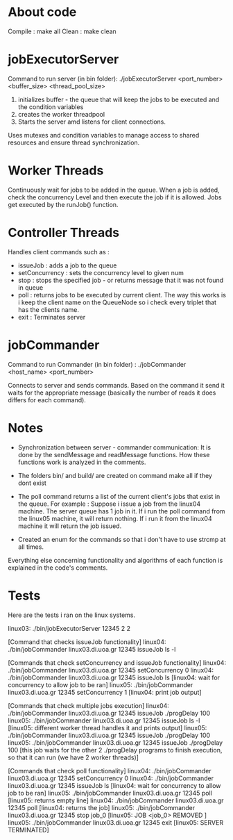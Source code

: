 # About code

Compile : make all
Clean : make clean 

# jobExecutorServer

Command to run server (in bin folder): ./jobExecutorServer <port_number> <buffer_size> <thread_pool_size>

1. initializes buffer - the queue that will keep the jobs to be executed and the condition
variables
2. creates the worker threadpool 
3. Starts the server amd listens for client connections.

Uses mutexes and condition variables to manage access to shared resources and ensure thread
synchronization.

# Worker Threads 

Continuously wait for jobs to be added in the queue. When a job is added, check the concurrency
Level and then execute the job if it is allowed.
Jobs get executed by the runJob() function.

# Controller Threads

Handles client commands such as :
- issueJob : adds a job to the queue
- setConcurrency : sets the concurrency level to given num
- stop : stops the specified job - or returns message that it was not found in queue
- poll : returns jobs to be executed by current client. The way this works is i keep the client name 
on the QueueNode so i check every triplet that has the clients name.
- exit : Terminates server

# jobCommander

Command to run Commander (in bin folder) : ./jobCommander <host_name> <port_number> <command>

Connects to server and sends commands. Based on the command it send it waits for the appropriate 
message (basically the number of reads it does differs for each command).

# Notes

- Synchronization between server - commander communication:
It is done by the sendMessage and readMessage functions. How these functions work 
is analyzed in the comments.

- The folders bin/ and build/ are created on command make all if they dont exist 

- The poll command returns a list of the current client's jobs that exist in the queue. For example :
Suppose i issue a job from the linux04 machine. The server queue has 1 job in it. If i run the poll
command from the linux05 machine, it will return nothing. If i run it from the linux04 machine it will
return the job issued.

- Created an enum for the commands so that i don't have to use strcmp at all times.

Everything else concerning functionality and algorithms of each function is explained in the code's comments.  

# Tests 

Here are the tests i ran on the linux systems.

linux03: ./bin/jobExecutorServer 12345 2 2

[Command that checks issueJob functionality]
linux04: ./bin/jobCommander linux03.di.uoa.gr 12345 issueJob ls -l      

[Commands that check setConcurrency and issueJob functionality]
linux04: ./bin/jobCommander linux03.di.uoa.gr 12345 setConcurrency 0
linux04: ./bin/jobCommander linux03.di.uoa.gr 12345 issueJob ls
    [linux04: wait for concurrency to allow job to be ran]
linux05: ./bin/jobCommander linux03.di.uoa.gr 12345 setConcurrency 1
    [linux04: print job output]

[Commands that check multiple jobs execution]
linux04: ./bin/jobCommander linux03.di.uoa.gr 12345 issueJob ./progDelay 100
linux05: ./bin/jobCommander linux03.di.uoa.gr 12345 issueJob ls -l
    [linux05: different worker thread handles it and prints output]
linux05: ./bin/jobCommander linux03.di.uoa.gr 12345 issueJob ./progDelay 100
linux05: ./bin/jobCommander linux03.di.uoa.gr 12345 issueJob ./progDelay 100
    [this job waits for the other 2 ./progDelay programs to finish execution, so that it can run (we have 2 worker threads)]

[Commands that check poll functionality]
linux04: ./bin/jobCommander linux03.di.uoa.gr 12345 setConcurrency 0
linux04: ./bin/jobCommander linux03.di.uoa.gr 12345 issueJob ls
    [linux04: wait for concurrency to allow job to be ran]
linux05: ./bin/jobCommander linux03.di.uoa.gr 12345 poll
    [linux05: returns empty line]
linux04: ./bin/jobCommander linux03.di.uoa.gr 12345 poll
    [linux04: returns the job]
linux05: ./bin/jobCommander linux03.di.uoa.gr 12345 stop job_0
    [linux05: JOB <job_0> REMOVED ]
linux05: ./bin/jobCommander linux03.di.uoa.gr 12345 exit
    [linux05: SERVER TERMINATED]